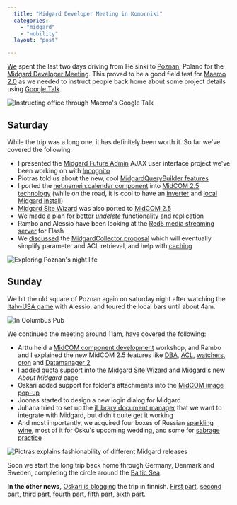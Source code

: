 ```yaml
---
  title: "Midgard Developer Meeting in Komorniki"
  categories: 
    - "midgard"
    - "mobility"
  layout: "post"

---
```

[We][1] spent the last two days driving from Helsinki to [Poznan][3], Poland for the [Midgard Developer Meeting][2]. This proved to be a good field test for [Maemo 2.0][14] as we needed to instruct people back home about some project details using [Google Talk][15].

![Instructing office through Maemo's Google Talk](https://s3.eu-central-1.amazonaws.com/bergie-iki-fi/Arttu_using_770.jpg)

## Saturday

While the trip was a long one, it has definitely been worth it. So far we've covered the following:

* I presented the [Midgard Future Admin][5] AJAX user interface project we've been working on with [Incognito][4]
* Piotras told us about the new, cool [MidgardQueryBuilder features][6]
* I ported the [net.nemein.calendar component][7] into [MidCOM 2.5 technology][8] (while on the road, it is cool to have an [inverter][20] and [local Midgard install][19])
* [Midgard Site Wizard][9] was also ported to [MidCOM 2.5][8]
* We made a plan for [better _undelete_ functionality][10] and replication
* Rambo and Alessio have been looking at the [Red5 media streaming server][13] for Flash
* We [discussed][31] the [MidgardCollector proposal][32] which will eventually simplify parameter and ACL retrieval, and help with [caching][33]

![Exploring Poznan's night life](https://s3.eu-central-1.amazonaws.com/bergie-iki-fi/Poznan_old_town.jpg)

## Sunday

We hit the old square of Poznan again on saturday night after watching the [Italy-USA game][21] with Alessio, and toured the local bars until about 4am.

![In Columbus Pub](https://s3.eu-central-1.amazonaws.com/bergie-iki-fi/Basement_of_Columbus_pub_Poznan.jpg)

We continued the meeting around 11am, have covered the following:

* Arttu held a [MidCOM component development][11] workshop, and Rambo and I explained the new MidCOM 2.5 features like [DBA][35], [ACL][34], [watchers][36], [cron][37] and [Datamanager 2][38]
* I added [quota support][22] into the [Midgard Site Wizard][9] and Midgard's new _About Midgard_ page
* Oskari added support for folder's attachments into the [MidCOM image pop-up][24]
* Joonas started to design a new login dialog for Midgard
* Juhana tried to set up the [jLibrary document manager][25] that we want to integrate with Midgard, but didn't quite get it working
* And most importantly, we acquired four boxes of Russian [sparkling wine][29], most of it for Osku's upcoming wedding, and some for [sabrage practice][30]

![Piotras explains fashionability of different Midgard releases](https://s3.eu-central-1.amazonaws.com/bergie-iki-fi/Piotras_explains_Midgard_fashionability.jpg)

Soon we start the long trip back home through Germany, Denmark and Sweden, completing the circle around the [Baltic Sea][23].

__In the other news,__ [Oskari is blogging][16] the trip in finnish. [First part][17], [second part][18], [third part][26], [fourth part][27], [fifth part][28], [sixth part][39].

[1]: http://www.nemein.com/en/
[2]: http://www.midgard-project.org/community/events/e4f69dcc5fa78db88a9396a8f300dbad.html
[3]: http://en.wikipedia.org/wiki/Poznan
[4]: http://www.incognito.fi/
[5]: http://www.kaktus.cc/weblog/midcom-ajax-user-interface.html
[6]: http://www.kaktus.cc/weblog/new-midgardquerybuilder-features.html
[7]: http://pear.midcom-project.org/index.php?package=net_nemein_calendar&release=1.0.1&downloads
[8]: http://www.midgard-project.org/documentation/midcom-development-technical-notes/
[9]: http://www.midgard-project.org/documentation/midgard-admin-sitewizard/
[10]: http://www.midgard-project.org/development/mrfc/0030.html
[11]: http://www.midgard-project.org/documentation/midcom-component-development/
[12]: http://www.kaktus.cc/weblog/midgard-developer-meeting.html
[13]: http://osflash.org/red5
[14]: http://bergie.iki.fi/blog/internet-tablet-os-2006-beta-is-out/
[15]: http://www.google.com/talk/
[16]: http://www.affronter.com/
[17]: http://www.affronter.com/blog_comment.asp?entry=83
[18]: http://www.affronter.com/blog_comment.asp?entry=84
[19]: http://bergie.iki.fi/blog/midgard-for-mac/
[20]: http://en.wikipedia.org/wiki/Inverter_%28electrical%29
[21]: http://en.wikipedia.org/wiki/2006_FIFA_World_Cup#Group_E
[22]: http://www.midgard-project.org/documentation/concepts-quota/
[23]: http://en.wikipedia.org/wiki/Baltic_Sea
[24]: http://pear.midcom-project.org/index.php?package=midcom_helper_imagepopup
[25]: http://jlibrary.sourceforge.net/
[26]: http://www.affronter.com/blog_comment.asp?entry=85
[27]: http://www.affronter.com/blog_comment.asp?entry=86
[28]: http://www.affronter.com/blog_comment.asp?entry=87
[29]: http://en.wikipedia.org/wiki/Sparkling_wine
[30]: http://www.bergie.iki.fi/moblog/2006-06-03-1149357902
[31]: http://www.kaktus.cc/weblog/midgard-collector.html
[32]: http://www.midgard-project.org/development/mrfc/0029.html
[33]: http://www.midgard-project.org/development/mrfc/0031.html
[34]: http://www.nathan-syntronics.de/midgard/midcom/midcom-2_6/acl-tutorial.html
[35]: http://www.nathan-syntronics.de/midgard/midcom/midcom-2_6/db-api.html
[36]: http://www.bergie.iki.fi/blog/midcom-and-content-update-notifications/
[37]: http://www.midgard-project.org/api-docs/midcom/dev/midcom.services/midcom_services_cron.html
[38]: http://www.midgard-project.org/documentation/midcom-2-5-datamanger-rewrite/
[39]: http://www.affronter.com/blog_comment.asp?entry=88
